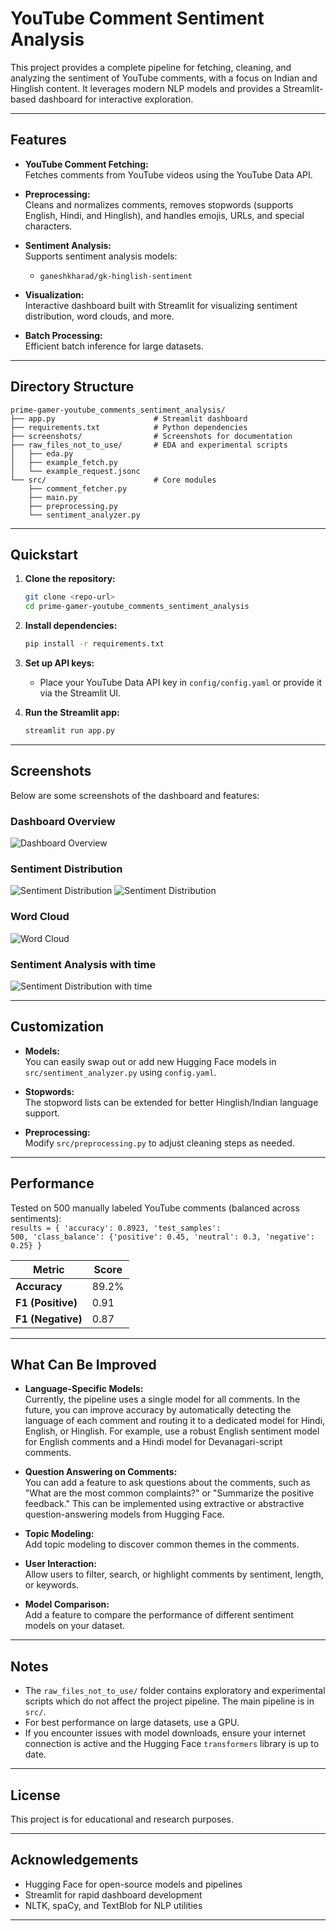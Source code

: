 # YouTube Comment Sentiment Analysis

This project provides a complete pipeline for fetching, cleaning, and analyzing the sentiment of YouTube comments, with a focus on Indian and Hinglish content. It leverages modern NLP models and provides a Streamlit-based dashboard for interactive exploration.

---

## Features

- **YouTube Comment Fetching:**  
  Fetches comments from YouTube videos using the YouTube Data API.

- **Preprocessing:**  
  Cleans and normalizes comments, removes stopwords (supports English, Hindi, and Hinglish), and handles emojis, URLs, and special characters.

- **Sentiment Analysis:**  
  Supports sentiment analysis models:
  - `ganeshkharad/gk-hinglish-sentiment`

- **Visualization:**  
  Interactive dashboard built with Streamlit for visualizing sentiment distribution, word clouds, and more.

- **Batch Processing:**  
  Efficient batch inference for large datasets.

---

## Directory Structure

```
prime-gamer-youtube_comments_sentiment_analysis/
├── app.py                      # Streamlit dashboard
├── requirements.txt            # Python dependencies
├── screenshots/                # Screenshots for documentation
├── raw_files_not_to_use/       # EDA and experimental scripts
│   ├── eda.py
│   ├── example_fetch.py
│   └── example_request.jsonc
└── src/                        # Core modules
    ├── comment_fetcher.py
    ├── main.py
    ├── preprocessing.py
    └── sentiment_analyzer.py
```

---

## Quickstart

1. **Clone the repository:**
   ```bash
   git clone <repo-url>
   cd prime-gamer-youtube_comments_sentiment_analysis
   ```

2. **Install dependencies:**
   ```bash
   pip install -r requirements.txt
   ```

3. **Set up API keys:**
   - Place your YouTube Data API key in `config/config.yaml` or provide it via the Streamlit UI.

4. **Run the Streamlit app:**
   ```bash
   streamlit run app.py
   ```

---

## Screenshots

Below are some screenshots of the dashboard and features:

### Dashboard Overview

![Dashboard Overview](screenshots/1.png)

### Sentiment Distribution

![Sentiment Distribution](screenshots/2.png)
![Sentiment Distribution](screenshots/3.png)

### Word Cloud

![Word Cloud](screenshots/4.png)

### Sentiment Analysis with time
![Sentiment Distribution with time](screenshots/5.png)

---

## Customization

- **Models:**  
  You can easily swap out or add new Hugging Face models in `src/sentiment_analyzer.py` using `config.yaml`.

- **Stopwords:**  
  The stopword lists can be extended for better Hinglish/Indian language support.

- **Preprocessing:**  
  Modify `src/preprocessing.py` to adjust cleaning steps as needed.

---
## Performance
Tested on 500 manually labeled YouTube comments (balanced across sentiments):<br>
<code>results = {
    'accuracy': 0.8923,
    'test_samples': 500,
    'class_balance': {'positive': 0.45, 'neutral': 0.3, 'negative': 0.25}
}</code>

| Metric            | Score    |
|-------------------|----------|
| **Accuracy**      | 89.2%    |
| **F1 (Positive)** | 0.91     | 
| **F1 (Negative)** | 0.87     |

---

## What Can Be Improved

- **Language-Specific Models:**  
  Currently, the pipeline uses a single model for all comments. In the future, you can improve accuracy by automatically detecting the language of each comment and routing it to a dedicated model for Hindi, English, or Hinglish. For example, use a robust English sentiment model for English comments and a Hindi model for Devanagari-script comments.

- **Question Answering on Comments:**  
  You can add a feature to ask questions about the comments, such as "What are the most common complaints?" or "Summarize the positive feedback." This can be implemented using extractive or abstractive question-answering models from Hugging Face.

- **Topic Modeling:**  
  Add topic modeling to discover common themes in the comments.

- **User Interaction:**  
  Allow users to filter, search, or highlight comments by sentiment, length, or keywords.

- **Model Comparison:**  
  Add a feature to compare the performance of different sentiment models on your dataset.
---

## Notes

- The `raw_files_not_to_use/` folder contains exploratory and experimental scripts which do not affect the project pipeline. The main pipeline is in `src/`.
- For best performance on large datasets, use a GPU.
- If you encounter issues with model downloads, ensure your internet connection is active and the Hugging Face `transformers` library is up to date.

---

## License

This project is for educational and research purposes.

---

## Acknowledgements

- Hugging Face for open-source models and pipelines
- Streamlit for rapid dashboard development
- NLTK, spaCy, and TextBlob for NLP utilities

---
